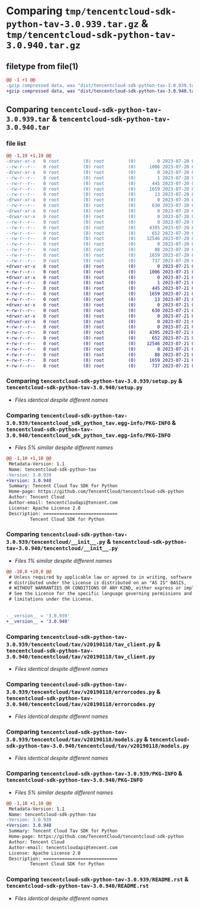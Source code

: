 # Comparing `tmp/tencentcloud-sdk-python-tav-3.0.939.tar.gz` & `tmp/tencentcloud-sdk-python-tav-3.0.940.tar.gz`

## filetype from file(1)

```diff
@@ -1 +1 @@
-gzip compressed data, was "dist/tencentcloud-sdk-python-tav-3.0.939.tar", last modified: Thu Jul 20 00:33:36 2023, max compression
+gzip compressed data, was "dist/tencentcloud-sdk-python-tav-3.0.940.tar", last modified: Fri Jul 21 00:49:39 2023, max compression
```

## Comparing `tencentcloud-sdk-python-tav-3.0.939.tar` & `tencentcloud-sdk-python-tav-3.0.940.tar`

### file list

```diff
@@ -1,19 +1,19 @@
-drwxr-xr-x   0 root         (0) root         (0)        0 2023-07-20 00:33:36.000000 tencentcloud-sdk-python-tav-3.0.939/
--rw-r--r--   0 root         (0) root         (0)     1006 2023-07-20 00:33:36.000000 tencentcloud-sdk-python-tav-3.0.939/setup.py
-drwxr-xr-x   0 root         (0) root         (0)        0 2023-07-20 00:33:36.000000 tencentcloud-sdk-python-tav-3.0.939/tencentcloud_sdk_python_tav.egg-info/
--rw-r--r--   0 root         (0) root         (0)        1 2023-07-20 00:33:36.000000 tencentcloud-sdk-python-tav-3.0.939/tencentcloud_sdk_python_tav.egg-info/dependency_links.txt
--rw-r--r--   0 root         (0) root         (0)      445 2023-07-20 00:33:36.000000 tencentcloud-sdk-python-tav-3.0.939/tencentcloud_sdk_python_tav.egg-info/SOURCES.txt
--rw-r--r--   0 root         (0) root         (0)     1659 2023-07-20 00:33:36.000000 tencentcloud-sdk-python-tav-3.0.939/tencentcloud_sdk_python_tav.egg-info/PKG-INFO
--rw-r--r--   0 root         (0) root         (0)       13 2023-07-20 00:33:36.000000 tencentcloud-sdk-python-tav-3.0.939/tencentcloud_sdk_python_tav.egg-info/top_level.txt
-drwxr-xr-x   0 root         (0) root         (0)        0 2023-07-20 00:33:36.000000 tencentcloud-sdk-python-tav-3.0.939/tencentcloud/
--rw-r--r--   0 root         (0) root         (0)      630 2023-07-20 00:33:36.000000 tencentcloud-sdk-python-tav-3.0.939/tencentcloud/__init__.py
-drwxr-xr-x   0 root         (0) root         (0)        0 2023-07-20 00:33:36.000000 tencentcloud-sdk-python-tav-3.0.939/tencentcloud/tav/
-drwxr-xr-x   0 root         (0) root         (0)        0 2023-07-20 00:33:36.000000 tencentcloud-sdk-python-tav-3.0.939/tencentcloud/tav/v20190118/
--rw-r--r--   0 root         (0) root         (0)        0 2023-07-20 00:33:36.000000 tencentcloud-sdk-python-tav-3.0.939/tencentcloud/tav/v20190118/__init__.py
--rw-r--r--   0 root         (0) root         (0)     4395 2023-07-20 00:33:36.000000 tencentcloud-sdk-python-tav-3.0.939/tencentcloud/tav/v20190118/tav_client.py
--rw-r--r--   0 root         (0) root         (0)      652 2023-07-20 00:33:36.000000 tencentcloud-sdk-python-tav-3.0.939/tencentcloud/tav/v20190118/errorcodes.py
--rw-r--r--   0 root         (0) root         (0)    12546 2023-07-20 00:33:36.000000 tencentcloud-sdk-python-tav-3.0.939/tencentcloud/tav/v20190118/models.py
--rw-r--r--   0 root         (0) root         (0)        0 2023-07-20 00:33:36.000000 tencentcloud-sdk-python-tav-3.0.939/tencentcloud/tav/__init__.py
--rw-r--r--   0 root         (0) root         (0)       88 2023-07-20 00:33:36.000000 tencentcloud-sdk-python-tav-3.0.939/setup.cfg
--rw-r--r--   0 root         (0) root         (0)     1659 2023-07-20 00:33:36.000000 tencentcloud-sdk-python-tav-3.0.939/PKG-INFO
--rw-r--r--   0 root         (0) root         (0)      737 2023-07-20 00:33:36.000000 tencentcloud-sdk-python-tav-3.0.939/README.rst
+drwxr-xr-x   0 root         (0) root         (0)        0 2023-07-21 00:49:39.000000 tencentcloud-sdk-python-tav-3.0.940/
+-rw-r--r--   0 root         (0) root         (0)     1006 2023-07-21 00:49:38.000000 tencentcloud-sdk-python-tav-3.0.940/setup.py
+drwxr-xr-x   0 root         (0) root         (0)        0 2023-07-21 00:49:39.000000 tencentcloud-sdk-python-tav-3.0.940/tencentcloud_sdk_python_tav.egg-info/
+-rw-r--r--   0 root         (0) root         (0)        1 2023-07-21 00:49:39.000000 tencentcloud-sdk-python-tav-3.0.940/tencentcloud_sdk_python_tav.egg-info/dependency_links.txt
+-rw-r--r--   0 root         (0) root         (0)      445 2023-07-21 00:49:39.000000 tencentcloud-sdk-python-tav-3.0.940/tencentcloud_sdk_python_tav.egg-info/SOURCES.txt
+-rw-r--r--   0 root         (0) root         (0)     1659 2023-07-21 00:49:39.000000 tencentcloud-sdk-python-tav-3.0.940/tencentcloud_sdk_python_tav.egg-info/PKG-INFO
+-rw-r--r--   0 root         (0) root         (0)       13 2023-07-21 00:49:39.000000 tencentcloud-sdk-python-tav-3.0.940/tencentcloud_sdk_python_tav.egg-info/top_level.txt
+drwxr-xr-x   0 root         (0) root         (0)        0 2023-07-21 00:49:39.000000 tencentcloud-sdk-python-tav-3.0.940/tencentcloud/
+-rw-r--r--   0 root         (0) root         (0)      630 2023-07-21 00:49:38.000000 tencentcloud-sdk-python-tav-3.0.940/tencentcloud/__init__.py
+drwxr-xr-x   0 root         (0) root         (0)        0 2023-07-21 00:49:39.000000 tencentcloud-sdk-python-tav-3.0.940/tencentcloud/tav/
+drwxr-xr-x   0 root         (0) root         (0)        0 2023-07-21 00:49:39.000000 tencentcloud-sdk-python-tav-3.0.940/tencentcloud/tav/v20190118/
+-rw-r--r--   0 root         (0) root         (0)        0 2023-07-21 00:49:38.000000 tencentcloud-sdk-python-tav-3.0.940/tencentcloud/tav/v20190118/__init__.py
+-rw-r--r--   0 root         (0) root         (0)     4395 2023-07-21 00:49:38.000000 tencentcloud-sdk-python-tav-3.0.940/tencentcloud/tav/v20190118/tav_client.py
+-rw-r--r--   0 root         (0) root         (0)      652 2023-07-21 00:49:38.000000 tencentcloud-sdk-python-tav-3.0.940/tencentcloud/tav/v20190118/errorcodes.py
+-rw-r--r--   0 root         (0) root         (0)    12546 2023-07-21 00:49:38.000000 tencentcloud-sdk-python-tav-3.0.940/tencentcloud/tav/v20190118/models.py
+-rw-r--r--   0 root         (0) root         (0)        0 2023-07-21 00:49:38.000000 tencentcloud-sdk-python-tav-3.0.940/tencentcloud/tav/__init__.py
+-rw-r--r--   0 root         (0) root         (0)       88 2023-07-21 00:49:39.000000 tencentcloud-sdk-python-tav-3.0.940/setup.cfg
+-rw-r--r--   0 root         (0) root         (0)     1659 2023-07-21 00:49:39.000000 tencentcloud-sdk-python-tav-3.0.940/PKG-INFO
+-rw-r--r--   0 root         (0) root         (0)      737 2023-07-21 00:49:38.000000 tencentcloud-sdk-python-tav-3.0.940/README.rst
```

### Comparing `tencentcloud-sdk-python-tav-3.0.939/setup.py` & `tencentcloud-sdk-python-tav-3.0.940/setup.py`

 * *Files identical despite different names*

### Comparing `tencentcloud-sdk-python-tav-3.0.939/tencentcloud_sdk_python_tav.egg-info/PKG-INFO` & `tencentcloud-sdk-python-tav-3.0.940/tencentcloud_sdk_python_tav.egg-info/PKG-INFO`

 * *Files 5% similar despite different names*

```diff
@@ -1,10 +1,10 @@
 Metadata-Version: 1.1
 Name: tencentcloud-sdk-python-tav
-Version: 3.0.939
+Version: 3.0.940
 Summary: Tencent Cloud Tav SDK for Python
 Home-page: https://github.com/TencentCloud/tencentcloud-sdk-python
 Author: Tencent Cloud
 Author-email: tencentcloudapi@tencent.com
 License: Apache License 2.0
 Description: ============================
         Tencent Cloud SDK for Python
```

### Comparing `tencentcloud-sdk-python-tav-3.0.939/tencentcloud/__init__.py` & `tencentcloud-sdk-python-tav-3.0.940/tencentcloud/__init__.py`

 * *Files 1% similar despite different names*

```diff
@@ -10,8 +10,8 @@
 # Unless required by applicable law or agreed to in writing, software
 # distributed under the License is distributed on an "AS IS" BASIS,
 # WITHOUT WARRANTIES OR CONDITIONS OF ANY KIND, either express or implied.
 # See the License for the specific language governing permissions and
 # limitations under the License.
 
 
-__version__ = '3.0.939'
+__version__ = '3.0.940'
```

### Comparing `tencentcloud-sdk-python-tav-3.0.939/tencentcloud/tav/v20190118/tav_client.py` & `tencentcloud-sdk-python-tav-3.0.940/tencentcloud/tav/v20190118/tav_client.py`

 * *Files identical despite different names*

### Comparing `tencentcloud-sdk-python-tav-3.0.939/tencentcloud/tav/v20190118/errorcodes.py` & `tencentcloud-sdk-python-tav-3.0.940/tencentcloud/tav/v20190118/errorcodes.py`

 * *Files identical despite different names*

### Comparing `tencentcloud-sdk-python-tav-3.0.939/tencentcloud/tav/v20190118/models.py` & `tencentcloud-sdk-python-tav-3.0.940/tencentcloud/tav/v20190118/models.py`

 * *Files identical despite different names*

### Comparing `tencentcloud-sdk-python-tav-3.0.939/PKG-INFO` & `tencentcloud-sdk-python-tav-3.0.940/PKG-INFO`

 * *Files 5% similar despite different names*

```diff
@@ -1,10 +1,10 @@
 Metadata-Version: 1.1
 Name: tencentcloud-sdk-python-tav
-Version: 3.0.939
+Version: 3.0.940
 Summary: Tencent Cloud Tav SDK for Python
 Home-page: https://github.com/TencentCloud/tencentcloud-sdk-python
 Author: Tencent Cloud
 Author-email: tencentcloudapi@tencent.com
 License: Apache License 2.0
 Description: ============================
         Tencent Cloud SDK for Python
```

### Comparing `tencentcloud-sdk-python-tav-3.0.939/README.rst` & `tencentcloud-sdk-python-tav-3.0.940/README.rst`

 * *Files identical despite different names*

